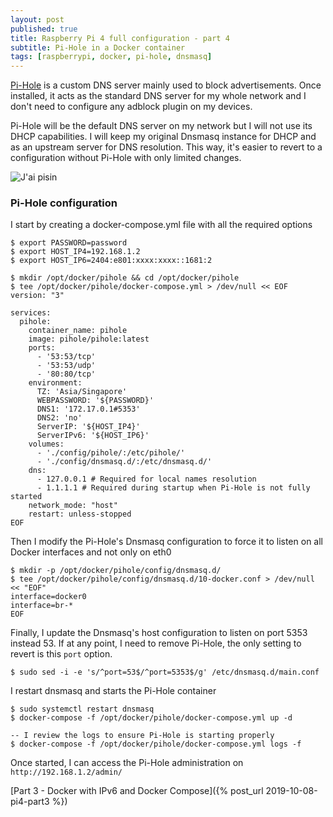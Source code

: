 ```yaml
---
layout: post
published: true
title: Raspberry Pi 4 full configuration - part 4
subtitle: Pi-Hole in a Docker container
tags: [raspberrypi, docker, pi-hole, dnsmasq]
---
```


[Pi-Hole](https://pi-hole.net/) is a custom DNS server mainly used to block advertisements. Once installed, it acts as the standard DNS server for my whole network and I don't need to configure any adblock plugin on my devices.

Pi-Hole will be the default DNS server on my network but I will not use its DHCP capabilities. I will keep my original Dnsmasq instance for DHCP and as an upstream server for DNS resolution. This way, it's easier to revert to a configuration without Pi-Hole with only limited changes.

![J'ai pisin]({{site.baseurl}}/img/20191013/pi-hole_thumb.jpg)

### Pi-Hole configuration

I start by creating a docker-compose.yml file with all the required options

```console
$ export PASSWORD=password
$ export HOST_IP4=192.168.1.2
$ export HOST_IP6=2404:e801:xxxx:xxxx::1681:2

$ mkdir /opt/docker/pihole && cd /opt/docker/pihole
$ tee /opt/docker/pihole/docker-compose.yml > /dev/null << EOF
version: "3"

services:
  pihole:
    container_name: pihole
    image: pihole/pihole:latest
    ports:
      - '53:53/tcp'
      - '53:53/udp'
      - '80:80/tcp'
    environment:
      TZ: 'Asia/Singapore'
      WEBPASSWORD: '${PASSWORD}'
      DNS1: '172.17.0.1#5353'
      DNS2: 'no'
      ServerIP: '${HOST_IP4}'
      ServerIPv6: '${HOST_IP6}'
    volumes:
      - './config/pihole/:/etc/pihole/'
      - './config/dnsmasq.d/:/etc/dnsmasq.d/'
    dns:
      - 127.0.0.1 # Required for local names resolution
      - 1.1.1.1 # Required during startup when Pi-Hole is not fully started
    network_mode: "host"
    restart: unless-stopped
EOF
```

Then I modify the Pi-Hole's Dnsmasq configuration to force it to listen on all Docker interfaces and not only on eth0

```console
$ mkdir -p /opt/docker/pihole/config/dnsmasq.d/
$ tee /opt/docker/pihole/config/dnsmasq.d/10-docker.conf > /dev/null << "EOF"
interface=docker0
interface=br-*
EOF
```

Finally, I update the Dnsmasq's host configuration to listen on port 5353 instead 53. If at any point, I need to remove Pi-Hole, the only setting to revert is this `port` option.

```console
$ sudo sed -i -e 's/^port=53$/^port=5353$/g' /etc/dnsmasq.d/main.conf
```

I restart dnsmasq and starts the Pi-Hole container

```console
$ sudo systemctl restart dnsmasq
$ docker-compose -f /opt/docker/pihole/docker-compose.yml up -d

-- I review the logs to ensure Pi-Hole is starting properly
$ docker-compose -f /opt/docker/pihole/docker-compose.yml logs -f
```

Once started, I can access the Pi-Hole administration on `http://192.168.1.2/admin/`

[Part 3 - Docker with IPv6 and Docker Compose]({% post_url 2019-10-08-pi4-part3 %})